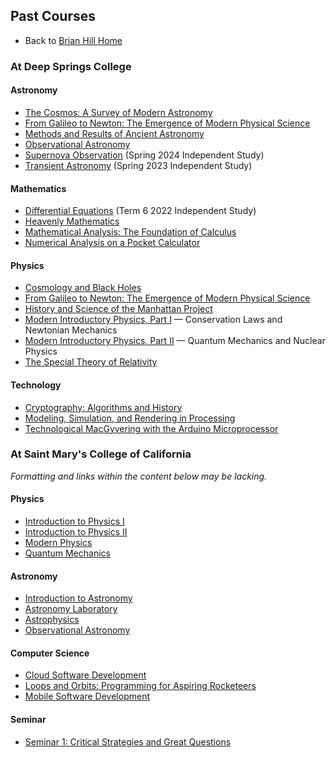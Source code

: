 ## Past Courses

* Back to [Brian Hill Home](./index.html)

### At Deep Springs College

#### Astronomy

* [The Cosmos: A Survey of Modern Astronomy](./astronomy/)
* [From Galileo to Newton: The Emergence of Modern Physical Science](./newton/index.html)
* [Methods and Results of Ancient Astronomy](./ancient-astronomy/)
* [Observational Astronomy](./observational-astronomy/)
* [Supernova Observation](./supernova-observation/) (Spring 2024 Independent Study)
* [Transient Astronomy](./transient-astronomy/index.html) (Spring 2023 Independent Study)

#### Mathematics

* [Differential Equations](./differential-equations/) (Term 6 2022 Independent Study)
* [Heavenly Mathematics](./heavenly-mathematics/)
* [Mathematical Analysis: The Foundation of Calculus](./mathematical-analysis/)
* [Numerical Analysis on a Pocket Calculator](./numerical-analysis/index.html)

#### Physics

* [Cosmology and Black Holes](./cosmology/index.html)
* [From Galileo to Newton: The Emergence of Modern Physical Science](./newton/index.html)
* [History and Science of the Manhattan Project](./manhattan-project/index.html)
* [Modern Introductory Physics, Part I](./physics/) &mdash; Conservation Laws and Newtonian Mechanics
* [Modern Introductory Physics, Part II](./physics-ii/) &mdash; Quantum Mechanics and Nuclear Physics
* [The Special Theory of Relativity](./special-relativity/)

#### Technology

* [Cryptography: Algorithms and History](./cryptography/)
* [Modeling, Simulation, and Rendering in Processing](./modeling-in-processing)
* [Technological MacGyvering with the Arduino Microprocessor](./technological-macgyvering/)

### At Saint Mary's College of California

*Formatting and links within the content below may be lacking.*

#### Physics

* [Introduction to Physics I](./stmarys-physics/courses/Phys001/18F/index.html)
* [Introduction to Physics II](./stmarys-physics/courses/Phys003/17S/index.html)
* [Modern Physics](./stmarys-physics/courses/Phys060/15F/index.html)
* [Quantum Mechanics](./stmarys-physics/courses/Phys125/19F/index.html)

#### Astronomy 

* [Introduction to Astronomy](./stmarys-physics/courses/Phys090/20S/index.html)
* [Astronomy Laboratory](./stmarys-physics/courses/Phys091/20S/index.html)
* [Astrophysics](./stmarys-physics/courses/Phys170/18S/index.html)
* [Observational Astronomy](./stmarys-physics/courses/Phys185/17S/index.html)

#### Computer Science

* [Cloud Software Development](./stmarys-physics/courses/CS197/16F/index.html)
* [Loops and Orbits: Programming for Aspiring Rocketeers](./stmarys-physics/courses/Jan033/20J/index.html)
* [Mobile Software Development](./stmarys-physics/courses/CS190/16S/index.html)

#### Seminar

* [Seminar 1: Critical Strategies and Great Questions](./stmarys-physics/courses/Sem001/19S/index.html)
